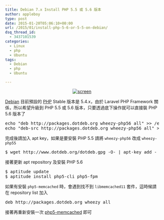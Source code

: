 ```yaml
---
title: Debian 7.x Install PHP 5.5 或 5.6 版本
author: appleboy
type: post
date: 2015-01-20T05:06:10+00:00
url: /2015/01/install-php-5-6-or-5-5-on-debian/
dsq_thread_id:
  - 3437101539
categories:
  - Linux
  - php
  - Ubuntu
tags:
  - Debian
  - php
  - Ubuntu

---
```

<div style="margin:0 auto; text-align:center">
  <a href="https://www.flickr.com/photos/appleboy/15703430593" title="screen by Bo-Yi Wu, on Flickr"><img src="https://i1.wp.com/farm8.staticflickr.com/7487/15703430593_ffa1a49a44.jpg?resize=500%2C305&#038;ssl=1" alt="screen" data-recalc-dims="1" /></a>
</div>

[Debian][1] 目前預設的 [PHP][2] Stable 版本是 5.4.x，由於 Laravel PHP Framework 關係，所以希望升級到 PHP 5.5 或 5.6 版本，只要透過底下操作就可以直接裝 PHP 5.6 版本了

<!--more-->

<div>
  <pre class="brush: bash; title: ; notranslate" title="">
echo "deb http://packages.dotdeb.org wheezy-php56 all" >> /etc/apt/sources.list.d/dotdeb.list
echo "deb-src http://packages.dotdeb.org wheezy-php56 all" >> /etc/apt/sources.list.d/dotdeb.list</pre>
</div>

完成後請加入 apt key，如果是要安裝 PHP 5.5 請將 `wheezy-php56` 改成 `wheezy-php55`

<div>
  <pre class="brush: bash; title: ; notranslate" title="">$ wget http://www.dotdeb.org/dotdeb.gpg -O- | apt-key add -</pre>
</div>

接著更新 apt repository 及安裝 PHP 5.6

<div>
  <pre class="brush: bash; title: ; notranslate" title="">$ aptitude update
$ aptitude install php5-cli php5-fpm
</pre>
</div>

如果有安裝 `php5-memcached` 時，會遇到找不到 `libmemcached11` 套件，這時候請在 repository list 加入

<div>
  <pre class="brush: bash; title: ; notranslate" title="">deb http://packages.dotdeb.org wheezy all</pre>
</div>

接著再重新安裝一次 [php5-memcached][3] 即可

 [1]: https://www.debian.org/
 [2]: http://php.net/
 [3]: http://php.net/manual/en/book.memcached.php